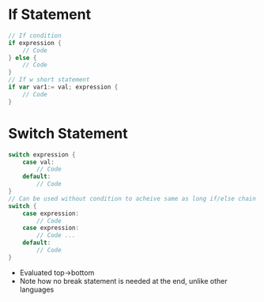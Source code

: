 # If Statement
```go
// If condition
if expression {
	// Code
} else {
	// Code
}
// If w short statement
if var var1:= val; expression {
	// Code
}

```
# Switch Statement
```go
switch expression {
	case val:
		// Code
	default:
		// Code
} 
// Can be used without condition to acheive same as long if/else chain
switch {
	case expression:
		// Code
	case expression:
		// Code ...
	default:
		// Code
}
```
- Evaluated top->bottom
- Note how no break statement is needed at the end, unlike other languages